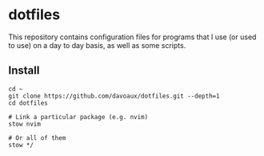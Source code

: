 # dotfiles

This repository contains configuration files for programs that I use (or used to use) on a day to day basis, as well as some scripts.

## Install

```
cd ~
git clone https://github.com/davoaux/dotfiles.git --depth=1
cd dotfiles

# Link a particular package (e.g. nvim)
stow nvim

# Or all of them
stow */
```
